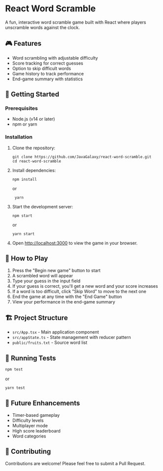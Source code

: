 # React Word Scramble

A fun, interactive word scramble game built with React where players unscramble words against the clock.

## 🎮 Features

- Word scrambling with adjustable difficulty
- Score tracking for correct guesses
- Option to skip difficult words
- Game history to track performance
- End-game summary with statistics

## 🚀 Getting Started

### Prerequisites

- Node.js (v14 or later)
- npm or yarn

### Installation

1. Clone the repository:

   ```
   git clone https://github.com/JavaGalaxy/react-word-scramble.git
   cd react-word-scramble
   ```

2. Install dependencies:

   ```
   npm install
   ```

   or

   ```
    yarn
   ```

3. Start the development server:

   ```
   npm start
   ```

   or

   ```
   yarn start
   ```

4. Open [http://localhost:3000](http://localhost:3000) to view the game in your browser.

## 📖 How to Play

1. Press the "Begin new game" button to start
2. A scrambled word will appear
3. Type your guess in the input field
4. If your guess is correct, you'll get a new word and your score increases
5. If a word is too difficult, click "Skip Word" to move to the next one
6. End the game at any time with the "End Game" button
7. View your performance in the end-game summary

## 🏗️ Project Structure

- `src/App.tsx` - Main application component
- `src/appState.ts` - State management with reducer pattern
- `public/fruits.txt` - Source word list

## 🧪 Running Tests

```bash
npm test
```

or

```bash
yarn test
```

## 🔮 Future Enhancements

- Timer-based gameplay
- Difficulty levels
- Multiplayer mode
- High score leaderboard
- Word categories

## 🤝 Contributing

Contributions are welcome! Please feel free to submit a Pull Request.
